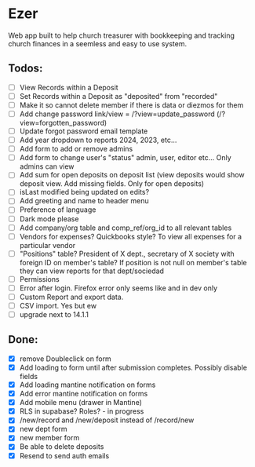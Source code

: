 # Ezer

Web app built to help church treasurer with bookkeeping and tracking church finances in a seemless and easy to use system.

## Todos:

-   [ ] View Records within a Deposit
-   [ ] Set Records within a Deposit as "deposited" from "recorded"
-   [ ] Make it so cannot delete member if there is data or diezmos for them
-   [ ] Add change password link/view = /?view=update_password (/?view=forgotten_password)
-   [ ] Update forgot password email template
-   [ ] Add year dropdown to reports 2024, 2023, etc...
-   [ ] Add form to add or remove admins
-   [ ] Add form to change user's "status" admin, user, editor etc... Only admins can view
-   [ ] Add sum for open deposits on deposit list (view deposits would show deposit view. Add missing fields. Only for open deposits)
-   [ ] isLast modified being updated on edits?
-   [ ] Add greeting and name to header menu
-   [ ] Preference of language
-   [ ] Dark mode please
-   [ ] Add company/org table and comp_ref/org_id to all relevant tables
-   [ ] Vendors for expenses? Quickbooks style? To view all expenses for a particular vendor
-   [ ] "Positions" table? President of X dept., secretary of X society with foreign ID on member's table? If position is not null on member's table they can view reports for that dept/sociedad
-   [ ] Permissions
-   [ ] Error after login. Firefox error only seems like and in dev only
-   [ ] Custom Report and export data.
-   [ ] CSV import. Yes but ew
-   [ ] upgrade next to 14.1.1

## Done:

-   [x] remove Doubleclick on form
-   [x] Add loading to form until after submission completes. Possibly disable fields
-   [x] Add loading mantine notification on forms
-   [x] Add error mantine notification on forms
-   [x] Add mobile menu (drawer in Mantine)
-   [x] RLS in supabase? Roles? - in progress
-   [x] /new/record and /new/deposit instead of /record/new
-   [x] new dept form
-   [x] new member form
-   [x] Be able to delete deposits
-   [x] Resend to send auth emails
